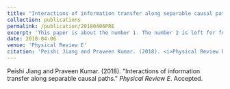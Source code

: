 ```yaml
---
title: "Interactions of information transfer along separable causal paths"
collection: publications
permalink: /publication/20180406PRE
excerpt: 'This paper is about the number 1. The number 2 is left for future work.'
date: 2018-04-06
venue: 'Physical Review E'
citation: 'Peishi Jiang and Praveen Kumar. (2018). <i>Physical Review E</i>. Accepted.'
---
```

Peishi Jiang and Praveen Kumar. (2018). "Interactions of information transfer along separable causal paths." <i>Physical Review E</i>. Accepted.
